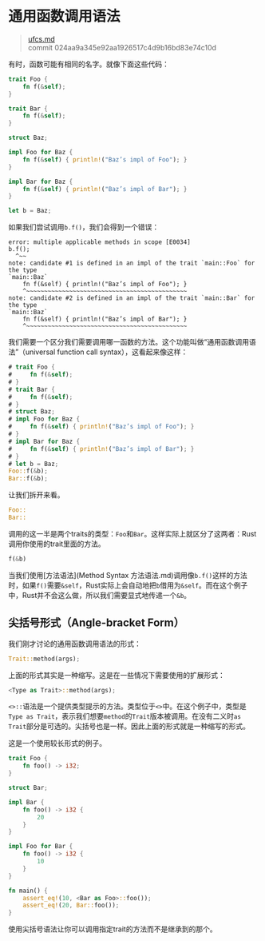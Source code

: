 # 通用函数调用语法

> [ufcs.md](https://github.com/rust-lang/rust/blob/master/src/doc/book/ufcs.md)
> <br>
> commit 024aa9a345e92aa1926517c4d9b16bd83e74c10d

有时，函数可能有相同的名字。就像下面这些代码：

```rust
trait Foo {
    fn f(&self);
}

trait Bar {
    fn f(&self);
}

struct Baz;

impl Foo for Baz {
    fn f(&self) { println!("Baz’s impl of Foo"); }
}

impl Bar for Baz {
    fn f(&self) { println!("Baz’s impl of Bar"); }
}

let b = Baz;
```

如果我们尝试调用`b.f()`，我们会得到一个错误：

```text
error: multiple applicable methods in scope [E0034]
b.f();
  ^~~
note: candidate #1 is defined in an impl of the trait `main::Foo` for the type
`main::Baz`
    fn f(&self) { println!("Baz’s impl of Foo"); }
    ^~~~~~~~~~~~~~~~~~~~~~~~~~~~~~~~~~~~~~~~~~~~~~
note: candidate #2 is defined in an impl of the trait `main::Bar` for the type
`main::Baz`
    fn f(&self) { println!("Baz’s impl of Bar"); }
    ^~~~~~~~~~~~~~~~~~~~~~~~~~~~~~~~~~~~~~~~~~~~~~
```

我们需要一个区分我们需要调用哪一函数的方法。这个功能叫做“通用函数调用语法”（universal function call syntax），这看起来像这样：

```rust
# trait Foo {
#     fn f(&self);
# }
# trait Bar {
#     fn f(&self);
# }
# struct Baz;
# impl Foo for Baz {
#     fn f(&self) { println!("Baz’s impl of Foo"); }
# }
# impl Bar for Baz {
#     fn f(&self) { println!("Baz’s impl of Bar"); }
# }
# let b = Baz;
Foo::f(&b);
Bar::f(&b);
```

让我们拆开来看。

```rust
Foo::
Bar::
```

调用的这一半是两个traits的类型：`Foo`和`Bar`。这样实际上就区分了这两者：Rust调用你使用的trait里面的方法。

```rust
f(&b)
```

当我们使用[方法语法](Method Syntax 方法语法.md)调用像`b.f()`这样的方法时，如果`f()`需要`&self`，Rust实际上会自动地把`b`借用为`&self`。而在这个例子中，Rust并不会这么做，所以我们需要显式地传递一个`&b`。

## 尖括号形式（Angle-bracket Form）
我们刚才讨论的通用函数调用语法的形式：

```rust
Trait::method(args);
```

上面的形式其实是一种缩写。这是在一些情况下需要使用的扩展形式：

```rust
<Type as Trait>::method(args);
```

`<>::`语法是一个提供类型提示的方法。类型位于`<>`中。在这个例子中，类型是`Type as Trait`，表示我们想要`method`的`Trait`版本被调用。在没有二义时`as Trait`部分是可选的。尖括号也是一样。因此上面的形式就是一种缩写的形式。

这是一个使用较长形式的例子。

```rust
trait Foo {
    fn foo() -> i32;
}

struct Bar;

impl Bar {
    fn foo() -> i32 {
        20
    }
}

impl Foo for Bar {
    fn foo() -> i32 {
        10
    }
}

fn main() {
    assert_eq!(10, <Bar as Foo>::foo());
    assert_eq!(20, Bar::foo());
}
```

使用尖括号语法让你可以调用指定trait的方法而不是继承到的那个。
